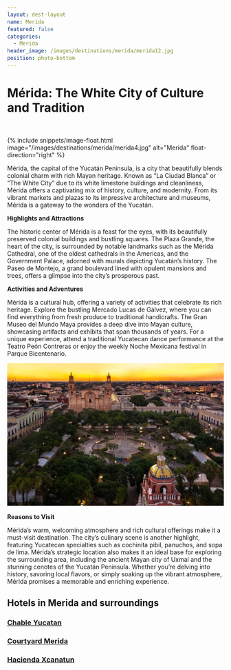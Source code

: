 ```yaml
---
layout: dest-layout
name: Merida
featured: false
categories:
  - Merida
header_image: /images/destinations/merida/merida12.jpg
position: photo-bottom
---
```

# **Mérida: The White City of Culture and Tradition**

&nbsp;

{% include snippets/image-float.html image="/images/destinations/merida/merida4.jpg" alt="Merida" float-direction="right" %}

Mérida, the capital of the Yucatán Peninsula, is a city that beautifully blends colonial charm with rich Mayan heritage. Known as “La Ciudad Blanca” or “The White City” due to its white limestone buildings and cleanliness, Mérida offers a captivating mix of history, culture, and modernity. From its vibrant markets and plazas to its impressive architecture and museums, Mérida is a gateway to the wonders of the Yucatán.

**Highlights and Attractions**

The historic center of Mérida is a feast for the eyes, with its beautifully preserved colonial buildings and bustling squares. The Plaza Grande, the heart of the city, is surrounded by notable landmarks such as the Mérida Cathedral, one of the oldest cathedrals in the Americas, and the Government Palace, adorned with murals depicting Yucatán’s history. The Paseo de Montejo, a grand boulevard lined with opulent mansions and trees, offers a glimpse into the city’s prosperous past.

**Activities and Adventures**

Mérida is a cultural hub, offering a variety of activities that celebrate its rich heritage. Explore the bustling Mercado Lucas de Gálvez, where you can find everything from fresh produce to traditional handicrafts. The Gran Museo del Mundo Maya provides a deep dive into Mayan culture, showcasing artifacts and exhibits that span thousands of years. For a unique experience, attend a traditional Yucatecan dance performance at the Teatro Peón Contreras or enjoy the weekly Noche Mexicana festival in Parque Bicentenario.

![Merida](/images/destinations/merida/merida11.jpg)

**Reasons to Visit**

Mérida’s warm, welcoming atmosphere and rich cultural offerings make it a must-visit destination. The city’s culinary scene is another highlight, featuring Yucatecan specialties such as cochinita pibil, panuchos, and sopa de lima. Mérida’s strategic location also makes it an ideal base for exploring the surrounding area, including the ancient Mayan city of Uxmal and the stunning cenotes of the Yucatán Peninsula. Whether you’re delving into history, savoring local flavors, or simply soaking up the vibrant atmosphere, Mérida promises a memorable and enriching experience.

## Hotels in Merida and surroundings

<section class='grid'>
<div class="col-3_sm-4_xs-6 padded-1">
    <a href="/hotels/chableyuc">
        <div class="bg-image square" style="background-image:url('/images/hotels/chableyuc/chableyuc7.jpeg')">  </div>
        <h3 class='center'>Chable Yucatan</h3>        
    </a>  
</div>

<div class="col-3_sm-4_xs-6 padded-1">
    <a href="/hotels/courtyardmed">
        <div class="bg-image square" style="background-image:url('/images/hotels/courtyardmerida/courtyardmer1.jpg')">  </div>
        <h3 class='center'>Courtyard Merida</h3>        
    </a>  
</div>

<div class="col-3_sm-4_xs-6 padded-1">
    <a href="/hotels/xcanatun">
        <div class="bg-image square" style="background-image:url('/images/hotels/xcanatun/xcanatun3.webp')">  </div>
        <h3 class='center'>Hacienda Xcanatun</h3>        
    </a>  
</div>

</section>